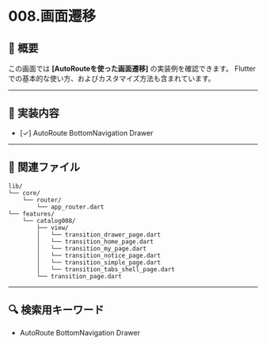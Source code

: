 # 008.画面遷移

## 📘 概要

この画面では **[AutoRouteを使った画面遷移]** の実装例を確認できます。
Flutter での基本的な使い方、およびカスタマイズ方法も含まれています。

---

## 🔧 実装内容

- [✓] AutoRoute BottomNavigation Drawer

---

## 📁 関連ファイル

```
lib/
└── core/
    └── router/
        └── app_router.dart
└── features/
    └── catalog008/
        ├── view/
        │   └── transition_drawer_page.dart
        │   └── transition_home_page.dart
        │   └── transition_my_page.dart
        │   └── transition_notice_page.dart
        │   └── transition_simple_page.dart
        │   └── transition_tabs_shell_page.dart
        └── transition_page.dart
```

---

## 🔍 検索用キーワード

- AutoRoute BottomNavigation Drawer
